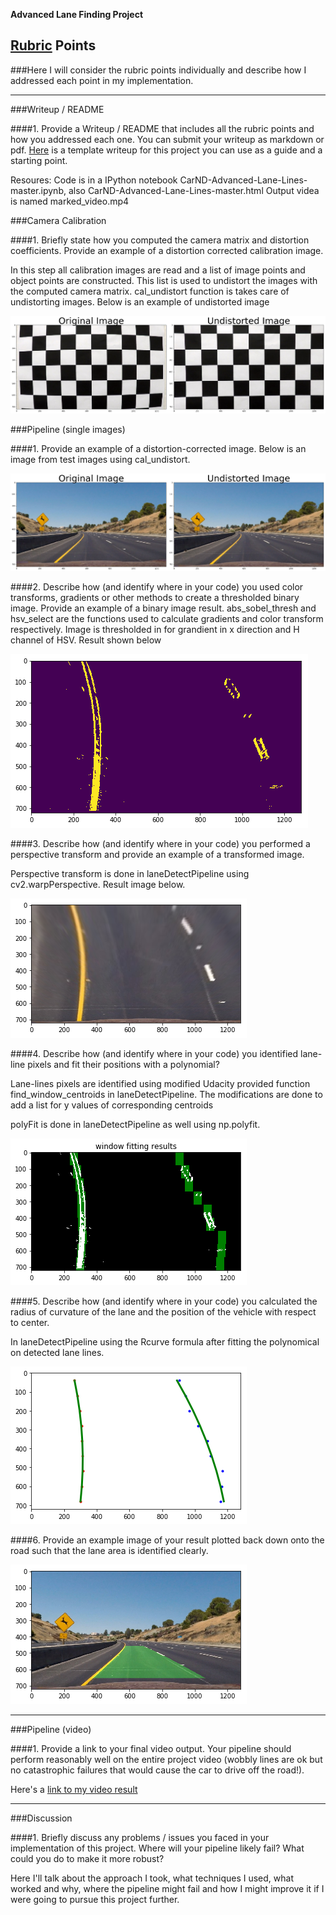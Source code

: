 **Advanced Lane Finding Project**

[//]: # (Image References)

[image1]: ./output_images/undistorted-checkered.png "Undistorted"
[image2]: ./output_images/undistorted.png "Road Transformed"
[image3]: ./output_images/thresholded.png "Binary Example"
[image4]: ./output_images/perspectiveT.png "Warp Example"
[image5]: ./output_images/slidingwindow.png "Fit Visual"
[image6]: ./output_images/polyfit.png "Fit Visual"
[image7]: ./output_images/lanedetected.png "Output"
[video1]: ./marked_video.mp4 "Video"

## [Rubric](https://review.udacity.com/#!/rubrics/571/view) Points
###Here I will consider the rubric points individually and describe how I addressed each point in my implementation.  

---
###Writeup / README

####1. Provide a Writeup / README that includes all the rubric points and how you addressed each one.  You can submit your writeup as markdown or pdf.  [Here](https://github.com/udacity/CarND-Advanced-Lane-Lines/blob/master/writeup_template.md) is a template writeup for this project you can use as a guide and a starting point.  

Resoures:
Code is in a IPython notebook CarND-Advanced-Lane-Lines-master.ipynb, also CarND-Advanced-Lane-Lines-master.html
Output videa is named marked_video.mp4

###Camera Calibration

####1. Briefly state how you computed the camera matrix and distortion coefficients. Provide an example of a distortion corrected calibration image.

In this step all calibration images are read and a list of image points and object points are constructed. This list is used to undistort the images with the computed camera matrix. cal_undistort function is takes care of undistorting images. Below is an example of undistorted image

![alt text][image1]

###Pipeline (single images)

####1. Provide an example of a distortion-corrected image.
Below is an image from test images using cal_undistort.

![alt text][image2]

####2. Describe how (and identify where in your code) you used color transforms, gradients or other methods to create a thresholded binary image.  Provide an example of a binary image result.
abs_sobel_thresh and hsv_select are the functions used to calculate gradients and color transform respectively. Image is thresholded in for grandient in x direction and H channel of HSV. Result shown below

![alt text][image3]

####3. Describe how (and identify where in your code) you performed a perspective transform and provide an example of a transformed image.

Perspective transform is done in laneDetectPipeline using cv2.warpPerspective. Result image below.

![alt text][image4]

####4. Describe how (and identify where in your code) you identified lane-line pixels and fit their positions with a polynomial?

Lane-lines pixels are identified using modified Udacity provided function find_window_centroids in laneDetectPipeline. The modifications are done to add a list for y values of corresponding centroids

polyFit is done in laneDetectPipeline as well using np.polyfit.

![alt text][image5]

####5. Describe how (and identify where in your code) you calculated the radius of curvature of the lane and the position of the vehicle with respect to center.

In laneDetectPipeline using the Rcurve formula after fitting the polynomical on detected lane lines.

![alt text][image6]

####6. Provide an example image of your result plotted back down onto the road such that the lane area is identified clearly.

![alt text][image7]

---

###Pipeline (video)

####1. Provide a link to your final video output.  Your pipeline should perform reasonably well on the entire project video (wobbly lines are ok but no catastrophic failures that would cause the car to drive off the road!).

Here's a [link to my video result](./marked_video.mp4)

---

###Discussion

####1. Briefly discuss any problems / issues you faced in your implementation of this project.  Where will your pipeline likely fail?  What could you do to make it more robust?

Here I'll talk about the approach I took, what techniques I used, what worked and why, where the pipeline might fail and how I might improve it if I were going to pursue this project further.  

